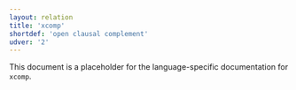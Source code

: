 ```yaml
---
layout: relation
title: 'xcomp'
shortdef: 'open clausal complement'
udver: '2'
---
```


This document is a placeholder for the language-specific documentation
for `xcomp`.
